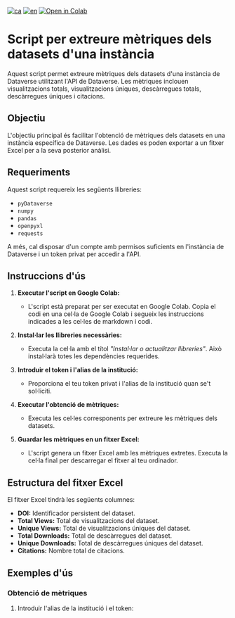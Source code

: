 [![ca](https://img.shields.io/badge/lang-ca-blue.svg)](https://github.com/CSUC/RDR-scripts/blob/main/metrics/README.md)
[![en](https://img.shields.io/badge/lang-en-green.svg)](https://github.com/CSUC/RDR-scripts/blob/main/metrics/README_ENG.md)
[![Open in Colab](https://colab.research.google.com/assets/colab-badge.svg)](https://colab.research.google.com/github/CSUC/RDR-scripts/blob/main/metrics/metrics_script.ipynb)
# Script per extreure mètriques dels datasets d'una instància

Aquest script permet extreure mètriques dels datasets d'una instància de Dataverse utilitzant l'API de Dataverse. Les mètriques inclouen visualitzacions totals, visualitzacions úniques, descàrregues totals, descàrregues úniques i citacions.

## Objectiu

L'objectiu principal és facilitar l'obtenció de mètriques dels datasets en una instància específica de Dataverse. Les dades es poden exportar a un fitxer Excel per a la seva posterior anàlisi.

## Requeriments

Aquest script requereix les següents llibreries:

- `pyDataverse`
- `numpy`
- `pandas`
- `openpyxl`
- `requests`

A més, cal disposar d'un compte amb permisos suficients en l'instància de Dataverse i un token privat per accedir a l'API.

## Instruccions d'ús

1. **Executar l'script en Google Colab:**
   - L'script està preparat per ser executat en Google Colab. Copia el codi en una cel·la de Google Colab i segueix les instruccions indicades a les cel·les de markdown i codi.

2. **Instal·lar les llibreries necessàries:**
   - Executa la cel·la amb el títol *"Instal·lar o actualitzar llibreries"*. Això instal·larà totes les dependències requerides.

3. **Introduir el token i l'alias de la institució:**
   - Proporciona el teu token privat i l'alias de la institució quan se't sol·liciti.

4. **Executar l'obtenció de mètriques:**
   - Executa les cel·les corresponents per extreure les mètriques dels datasets.

5. **Guardar les mètriques en un fitxer Excel:**
   - L'script genera un fitxer Excel amb les mètriques extretes. Executa la cel·la final per descarregar el fitxer al teu ordinador.

## Estructura del fitxer Excel

El fitxer Excel tindrà les següents columnes:

- **DOI:** Identificador persistent del dataset.
- **Total Views:** Total de visualitzacions del dataset.
- **Unique Views:** Total de visualitzacions úniques del dataset.
- **Total Downloads:** Total de descàrregues del dataset.
- **Unique Downloads:** Total de descàrregues úniques del dataset.
- **Citations:** Nombre total de citacions.

## Exemples d'ús

### Obtenció de mètriques

1. Introduir l'alias de la institució i el token:
